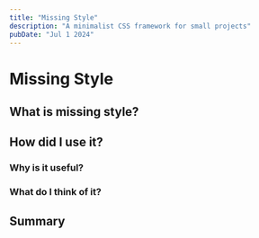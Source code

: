 ```yaml
---
title: "Missing Style"
description: "A minimalist CSS framework for small projects"
pubDate: "Jul 1 2024"
---
```


# Missing Style

## What is missing style?

## How did I use it?

### Why is it useful?

### What do I think of it?

## Summary
